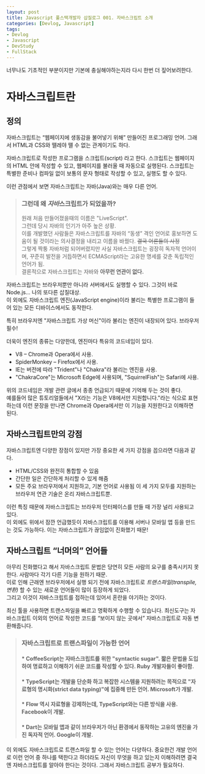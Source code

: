 ```yaml
---
layout: post
title: Javascript 풀스택개발자 삽질로그 001. 자바스크립트 소개 
categories: [Devlog, Javascript]
tags: 
- Devlog
- Javascript
- DevStudy
- FullStack
---
```


너무나도 기초적인 부분이지만 기본에 충실해야하는지라 다시 한번 더 짚어보려한다.

# 자바스크립트란

## 정의

자바스크립트는 “웹페이지에 생동감을 불어넣기 위해” 만들어진 프로그래밍 언어. 그래서 HTML과 CSS와 뗄레야 뗄 수 없는 관계이기도 하다.

자바스크립트로 작성한 프로그램을 스크립트(script) 라고 한다. 
스크립트는 웹페이지의 HTML 안에 작성할 수 있고, 웹페이지를 불러올 때 자동으로 실행된다.
스크립트는 특별한 준비나 컴파일 없이 보통의 문자 형태로 작성할 수 있고, 실행도 할 수 있다.

이런 관점에서 보면 자바스크립트는 자바(Java)와는 매우 다른 언어.


> ### 그런데 왜 *자바*스크립트가 되었을까?
> 원래 처음 만들어졌을때의 이름은 "LiveScript". 
<br>그런데 당시 자바의 인기가 아주 높은 상황. 
<br>이를 개발했던 사람들은 자바스크립트를 자바의 “동생” 격인 언어로 홍보하면 도움이 될 것이라는 의사결정을 내리고 이름을 바꿨다. ~~결국 어른들의 사정~~
> <br>그렇게 짝퉁 자바처럼 되어버렸지만 사실 자바스크립트는 굉장히 독자적 언어이며, 꾸준히 발전을 거듭하면서 ECMAScript라는 고유한 명세를 갖춘 독립적인 언어가 됨. 
> <br>결론적으로 자바스크립트는 자바와 **아무런 연관이 없다.**


자바스크립트는 브라우저뿐만 아니라 서버에서도 실행할 수 있다. 그것이 바로 Node.js... 나의 또다른 삽질대상.
<br>이 외에도 자바스크립트 엔진(JavaScript engine)이라 불리는 특별한 프로그램이 들어 있는 모든 디바이스에서도 동작한다.

특히 브라우저엔 "자바스크립트 가상 머신"이라 불리는 엔진이 내장되어 있다. 브라우저 필수!

더욱이 엔진의 종류는 다양한데, 엔진마다 특유의 코드네임이 있다.

* V8 – Chrome과 Opera에서 사용.
* SpiderMonkey – Firefox에서 사용.
* IE는 버전에 따라 "Trident"나 "Chakra"라 불리는 엔진을 사용. 
* "ChakraCore"는 Microsoft Edge에 사용되며, "SquirrelFish"는 Safari에 사용.


위의 코드네임은 개발 관련 글에서 종종 언급되기 때문에 기억해 두는 것이 좋다.  
예를들어 많은 튜토리얼들에서 "X라는 기능은 V8에서만 지원합니다."라는 식으로 표현하는데 이런 문장을 만나면 Chrome과 Opera에서만 이 기능을 지원한다고 이해하면 된다.

## 자바스크립트만의 강점

자바스크립트엔 다양한 장점이 있지만 가장 중요한 세 가지 강점을 꼽으라면 다음과 같다.

* HTML/CSS와 완전히 통합할 수 있음
* 간단한 일은 간단하게 처리할 수 있게 해줌
* 모든 주요 브라우저에서 지원하고, 기본 언어로 사용됨
이 세 가지 모두를 지원하는 브라우저 연관 기술은 온리 자바스크립트뿐.

이런 특징 때문에 자바스크립트는 브라우저 인터페이스를 만들 때 가장 널리 사용되고 있다.
<br>이 외에도 위에서 잠깐 언급했듯이 자바스크립트를 이용해 서버나 모바일 앱 등을 만드는 것도 가능하다. 이는 자바스크립트가 끊임없이 진화했기 때문!

## 자바스크립트 “너머의” 언어들

아무리 진화했다고 해서 자바스크립트 문법은 당연히 모든 사람의 요구를 충족시키지 못한다. 사람마다 각기 다른 기능을 원하기 때문.
<br>이로 인해 근래엔 브라우저에서 실행 되기 전에 자바스크립트로 *트랜스파일(transpile, 변환)* 할 수 있는 새로운 언어들이 많이 등장하게 되었다. 
<br>그리고 이것이 자바스크립트를 접하는데 있어서 혼란을 야기하는 것이다.

최신 툴을 사용하면 트랜스파일을 빠르고 명확하게 수행할 수 있습니다. 최신도구는 자바스크립트 이외의 언어로 작성한 코드를 “보이지 않는 곳에서” 자바스크립트로 자동 변환해줍니다.

>### 자바스크립트로 트랜스파일이 가능한 언어
>#### * CoffeeScript는 자바스크립트를 위한 "syntactic sugar". 짧은 문법을 도입하여 명료하고 이해하기 쉬운 코드를 작성할 수 있다. Ruby 개발자들이 좋아함.
>#### * TypeScript는 개발을 단순화 하고 복잡한 시스템을 지원하려는 목적으로 "자료형의 명시화(strict data typing)"에 집중해 만든 언어. Microsoft가 개발.
>#### * Flow 역시 자료형을 강제하는데, TypeScript와는 다른 방식을 사용. Facebook이 개발.
>#### * Dart는 모바일 앱과 같이 브라우저가 아닌 환경에서 동작하는 고유의 엔진을 가진 독자적 언어. Google이 개발.

이 외에도 자바스크립트로 트랜스파일 할 수 있는 언어는 다양하다. 
중요한건 개발 언어로 이런 언어 중 하나를 택한다고 하더라도 자신이 무엇을 하고 있는지 이해하려면 결국엔 자바스크립트를 알아야 한다는 것이다.
그래서 자바스크립트 공부가 필요하다.

